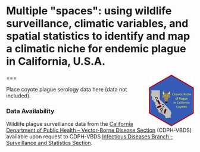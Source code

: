 # Multiple "spaces": using wildlife surveillance, climatic variables, and spatial statistics to identify and map a climatic niche for endemic plague in California, U.S.A.
===
<img src='../../hex/hex.png' width='120' align='right' />

Place coyote plague serology data here (data not included).

### Data Availability

Wildlife plague surveillance data from the [California Department of Public Health – Vector-Borne Disease Section](https://www.cdph.ca.gov/Programs/CID/DCDC/Pages/VBDS.aspx) (CDPH-VBDS) available upon request to CDPH-VBDS [Infectious Diseases Branch - Surveillance and Statistics Section](https://www.cdph.ca.gov/Programs/CID/DCDC/Pages/SSS.aspx).
